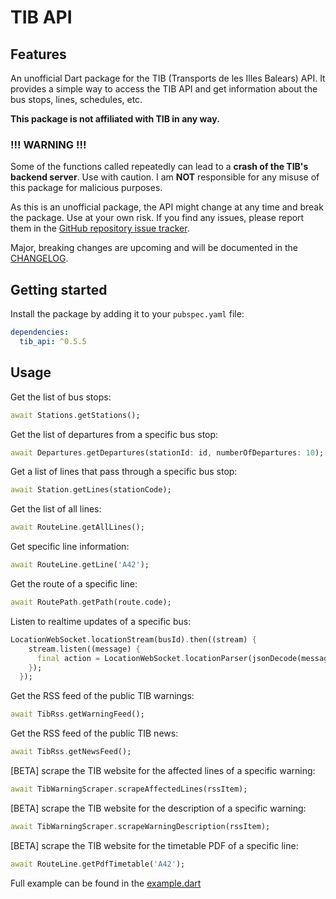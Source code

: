 # TIB API

## Features

An unofficial Dart package for the TIB (Transports de les Illes Balears) API.
It provides a simple way to access the TIB API and get information about the bus stops, lines, schedules, etc.

**This package is not affiliated with TIB in any way.**

### **!!! WARNING !!!**

Some of the functions called repeatedly can lead to a **crash of the TIB's backend server**. Use with caution.
I am **NOT** responsible for any misuse of this package for malicious purposes.

As this is an unofficial package, the API might change at any time and break the package. Use at your own risk. If you find any issues, please report them in the [GitHub repository issue tracker](https://github.com/YarosMallorca/tib_api/issues).

Major, breaking changes are upcoming and will be documented in the [CHANGELOG](CHANGELOG.md).

## Getting started

Install the package by adding it to your `pubspec.yaml` file:

```yaml
dependencies:
  tib_api: ^0.5.5
```

## Usage

Get the list of bus stops:

```dart
await Stations.getStations();
```

Get the list of departures from a specific bus stop:

```dart
await Departures.getDepartures(stationId: id, numberOfDepartures: 10);
```

Get a list of lines that pass through a specific bus stop:

```dart
await Station.getLines(stationCode);
```

Get the list of all lines:

```dart
await RouteLine.getAllLines();
```

Get specific line information:

```dart
await RouteLine.getLine('A42');
```

Get the route of a specific line:

```dart
await RoutePath.getPath(route.code);
```

Listen to realtime updates of a specific bus:

```dart
LocationWebSocket.locationStream(busId).then((stream) {
    stream.listen((message) {
      final action = LocationWebSocket.locationParser(jsonDecode(message));
    });
  });
```

Get the RSS feed of the public TIB warnings:

```dart
await TibRss.getWarningFeed();
```

Get the RSS feed of the public TIB news:

```dart
await TibRss.getNewsFeed();
```

[BETA] scrape the TIB website for the affected lines of a specific warning:

```dart
await TibWarningScraper.scrapeAffectedLines(rssItem);
```

[BETA] scrape the TIB website for the description of a specific warning:

```dart
await TibWarningScraper.scrapeWarningDescription(rssItem);
```

[BETA] scrape the TIB website for the timetable PDF of a specific line:

```dart
await RouteLine.getPdfTimetable('A42');
```

Full example can be found in the [example.dart](example/tib_api_example.dart)
